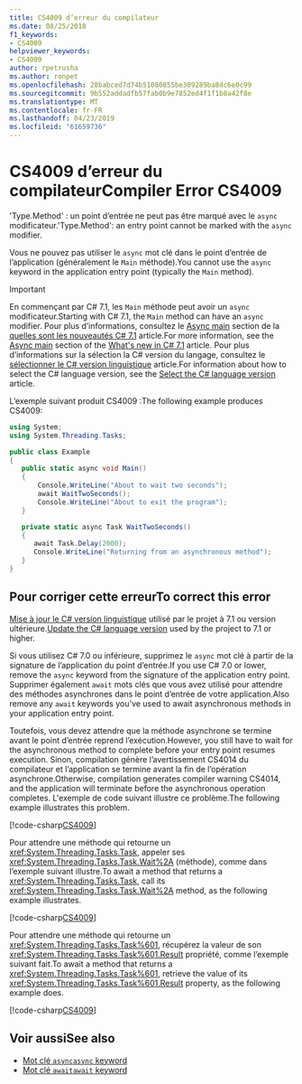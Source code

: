 ```yaml
---
title: CS4009 d’erreur du compilateur
ms.date: 08/25/2018
f1_keywords:
- CS4009
helpviewer_keywords:
- CS4009
author: rpetrusha
ms.author: ronpet
ms.openlocfilehash: 28babced7d74b51080855be309289ba8dc6e0c99
ms.sourcegitcommit: 9b552addadfb57fab0b9e7852ed4f1f1b8a42f8e
ms.translationtype: MT
ms.contentlocale: fr-FR
ms.lasthandoff: 04/23/2019
ms.locfileid: "61659736"
---
```

# <a name="compiler-error-cs4009"></a><span data-ttu-id="fb9e0-102">CS4009 d’erreur du compilateur</span><span class="sxs-lookup"><span data-stu-id="fb9e0-102">Compiler Error CS4009</span></span>

<span data-ttu-id="fb9e0-103">'Type.Method' : un point d’entrée ne peut pas être marqué avec le `async` modificateur.</span><span class="sxs-lookup"><span data-stu-id="fb9e0-103">'Type.Method': an entry point cannot be marked with the `async` modifier.</span></span>

<span data-ttu-id="fb9e0-104">Vous ne pouvez pas utiliser le `async` mot clé dans le point d’entrée de l’application (généralement le `Main` méthode).</span><span class="sxs-lookup"><span data-stu-id="fb9e0-104">You cannot use the `async` keyword in the application entry point (typically the `Main` method).</span></span>  

> [!IMPORTANT]
> <span data-ttu-id="fb9e0-105">En commençant par C# 7.1, les `Main` méthode peut avoir un `async` modificateur.</span><span class="sxs-lookup"><span data-stu-id="fb9e0-105">Starting with C# 7.1, the `Main` method can have an `async` modifier.</span></span> <span data-ttu-id="fb9e0-106">Pour plus d’informations, consultez le [Async main](../whats-new/csharp-7-1.md#async-main) section de la [quelles sont les nouveautés C# 7.1](../whats-new/csharp-7-1.md) article.</span><span class="sxs-lookup"><span data-stu-id="fb9e0-106">For more information, see the [Async main](../whats-new/csharp-7-1.md#async-main) section of the [What's new in C# 7.1](../whats-new/csharp-7-1.md) article.</span></span> <span data-ttu-id="fb9e0-107">Pour plus d’informations sur la sélection la C# version du langage, consultez le [sélectionner le C# version linguistique](../language-reference/configure-language-version.md) article.</span><span class="sxs-lookup"><span data-stu-id="fb9e0-107">For information about how to select the C# language version, see the [Select the C# language version](../language-reference/configure-language-version.md) article.</span></span>

<span data-ttu-id="fb9e0-108">L’exemple suivant produit CS4009 :</span><span class="sxs-lookup"><span data-stu-id="fb9e0-108">The following example produces CS4009:</span></span>

```csharp
using System;
using System.Threading.Tasks;

public class Example
{
   public static async void Main()
   {
       Console.WriteLine("About to wait two seconds");
       await WaitTwoSeconds();
       Console.WriteLine("About to exit the program");
   }

   private static async Task WaitTwoSeconds()
   {
      await Task.Delay(2000);
      Console.WriteLine("Returning from an asynchronous method");
   } 
}
```

## <a name="to-correct-this-error"></a><span data-ttu-id="fb9e0-109">Pour corriger cette erreur</span><span class="sxs-lookup"><span data-stu-id="fb9e0-109">To correct this error</span></span>

<span data-ttu-id="fb9e0-110">[Mise à jour le C# version linguistique](../language-reference/configure-language-version.md) utilisé par le projet à 7.1 ou version ultérieure.</span><span class="sxs-lookup"><span data-stu-id="fb9e0-110">[Update the C# language version](../language-reference/configure-language-version.md) used by the project to 7.1 or higher.</span></span>

<span data-ttu-id="fb9e0-111">Si vous utilisez C# 7.0 ou inférieure, supprimez le `async` mot clé à partir de la signature de l’application du point d’entrée.</span><span class="sxs-lookup"><span data-stu-id="fb9e0-111">If you use C# 7.0 or lower, remove the `async` keyword from the signature of the application entry point.</span></span>  <span data-ttu-id="fb9e0-112">Supprimer également `await` mots clés que vous avez utilisé pour attendre des méthodes asynchrones dans le point d’entrée de votre application.</span><span class="sxs-lookup"><span data-stu-id="fb9e0-112">Also remove any `await` keywords you've used to await asynchronous methods in your application entry point.</span></span> 

<span data-ttu-id="fb9e0-113">Toutefois, vous devez attendre que la méthode asynchrone se termine avant le point d’entrée reprend l’exécution.</span><span class="sxs-lookup"><span data-stu-id="fb9e0-113">However, you still have to wait for the asynchronous method to complete before your entry point resumes execution.</span></span> <span data-ttu-id="fb9e0-114">Sinon, compilation génère l’avertissement CS4014 du compilateur et l’application se termine avant la fin de l’opération asynchrone.</span><span class="sxs-lookup"><span data-stu-id="fb9e0-114">Otherwise, compilation generates compiler warning CS4014, and the application will terminate before the asynchronous operation completes.</span></span> <span data-ttu-id="fb9e0-115">L'exemple de code suivant illustre ce problème.</span><span class="sxs-lookup"><span data-stu-id="fb9e0-115">The following example illustrates this problem.</span></span>

[!code-csharp[CS4009](../../../samples/snippets/csharp/misc/cs4009-1.cs)]

<span data-ttu-id="fb9e0-116">Pour attendre une méthode qui retourne un <xref:System.Threading.Tasks.Task>, appeler ses <xref:System.Threading.Tasks.Task.Wait%2A> (méthode), comme dans l’exemple suivant illustre.</span><span class="sxs-lookup"><span data-stu-id="fb9e0-116">To await a method that returns a <xref:System.Threading.Tasks.Task>, call its <xref:System.Threading.Tasks.Task.Wait%2A> method, as the following example illustrates.</span></span>

[!code-csharp[CS4009](../../../samples/snippets/csharp/misc/cs4009-2.cs)]

<span data-ttu-id="fb9e0-117">Pour attendre une méthode qui retourne un <xref:System.Threading.Tasks.Task%601>, récupérez la valeur de son <xref:System.Threading.Tasks.Task%601.Result> propriété, comme l’exemple suivant fait.</span><span class="sxs-lookup"><span data-stu-id="fb9e0-117">To await a method that returns a <xref:System.Threading.Tasks.Task%601>, retrieve the value of its <xref:System.Threading.Tasks.Task%601.Result> property, as the following example does.</span></span>

[!code-csharp[CS4009](../../../samples/snippets/csharp/misc/cs4009-3.cs)]

## <a name="see-also"></a><span data-ttu-id="fb9e0-118">Voir aussi</span><span class="sxs-lookup"><span data-stu-id="fb9e0-118">See also</span></span>

- [<span data-ttu-id="fb9e0-119">Mot clé `async`</span><span class="sxs-lookup"><span data-stu-id="fb9e0-119">`async` keyword</span></span>](../language-reference/keywords/async.md)
- [<span data-ttu-id="fb9e0-120">Mot clé `await`</span><span class="sxs-lookup"><span data-stu-id="fb9e0-120">`await` keyword</span></span>](../language-reference/keywords/await.md)
